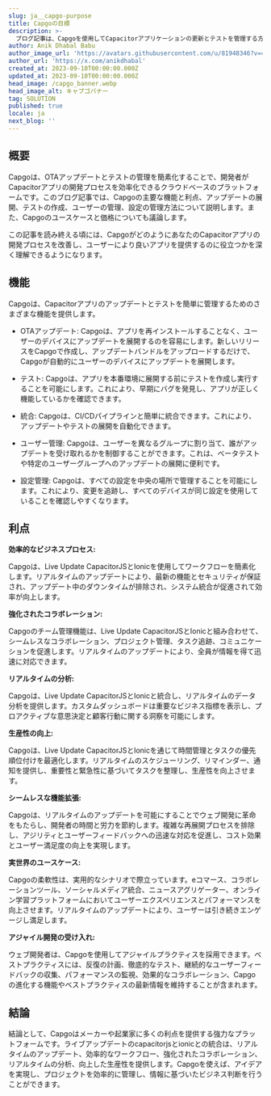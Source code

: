 ```yaml
---
slug: ja__capgo-purpose
title: Capgoの目標
description: >-
  ブログ記事は、Capgoを使用してCapacitorアプリケーションの更新とテストを管理する方法について、開発者のための包括的なガイドとして説明されるべきです。
author: Anik Dhabal Babu
author_image_url: 'https://avatars.githubusercontent.com/u/81948346?v=4'
author_url: 'https://x.com/anikdhabal'
created_at: 2023-09-10T00:00:00.000Z
updated_at: 2023-09-10T00:00:00.000Z
head_image: /capgo_banner.webp
head_image_alt: キャプゴバナー
tag: SOLUTION
published: true
locale: ja
next_blog: ''
---
```


## 概要

Capgoは、OTAアップデートとテストの管理を簡素化することで、開発者がCapacitorアプリの開発プロセスを効率化できるクラウドベースのプラットフォームです。このブログ記事では、Capgoの主要な機能と利点、アップデートの展開、テストの作成、ユーザーの管理、設定の管理方法について説明します。また、Capgoのユースケースと価格についても議論します。

この記事を読み終える頃には、CapgoがどのようにあなたのCapacitorアプリの開発プロセスを改善し、ユーザーにより良いアプリを提供するのに役立つかを深く理解できるようになります。

## 機能

Capgoは、Capacitorアプリのアップデートとテストを簡単に管理するためのさまざまな機能を提供します。

* OTAアップデート: Capgoは、アプリを再インストールすることなく、ユーザーのデバイスにアップデートを展開するのを容易にします。新しいリリースをCapgoで作成し、アップデートバンドルをアップロードするだけで、Capgoが自動的にユーザーのデバイスにアップデートを展開します。

* テスト: Capgoは、アプリを本番環境に展開する前にテストを作成し実行することを可能にします。これにより、早期にバグを発見し、アプリが正しく機能しているかを確認できます。

* 統合: Capgoは、CI/CDパイプラインと簡単に統合できます。これにより、アップデートやテストの展開を自動化できます。

* ユーザー管理: Capgoは、ユーザーを異なるグループに割り当て、誰がアップデートを受け取れるかを制御することができます。これは、ベータテストや特定のユーザーグループへのアップデートの展開に便利です。

* 設定管理: Capgoは、すべての設定を中央の場所で管理することを可能にします。これにより、変更を追跡し、すべてのデバイスが同じ設定を使用していることを確認しやすくなります。

## 利点

**効率的なビジネスプロセス:** 

Capgoは、Live Update CapacitorJSとIonicを使用してワークフローを簡素化します。リアルタイムのアップデートにより、最新の機能とセキュリティが保証され、アップデート中のダウンタイムが排除され、システム統合が促進されて効率が向上します。

**強化されたコラボレーション:** 

Capgoのチーム管理機能は、Live Update CapacitorJSとIonicと組み合わせて、シームレスなコラボレーション、プロジェクト管理、タスク追跡、コミュニケーションを促進します。リアルタイムのアップデートにより、全員が情報を得て迅速に対応できます。

**リアルタイムの分析:** 

Capgoは、Live Update CapacitorJSとIonicと統合し、リアルタイムのデータ分析を提供します。カスタムダッシュボードは重要なビジネス指標を表示し、プロアクティブな意思決定と顧客行動に関する洞察を可能にします。

**生産性の向上:**

Capgoは、Live Update CapacitorJSとIonicを通じて時間管理とタスクの優先順位付けを最適化します。リアルタイムのスケジューリング、リマインダー、通知を提供し、重要性と緊急性に基づいてタスクを整理し、生産性を向上させます。

**シームレスな機能拡張:** 

Capgoは、リアルタイムのアップデートを可能にすることでウェブ開発に革命をもたらし、開発者の時間と労力を節約します。複雑な再展開プロセスを排除し、アジリティとユーザーフィードバックへの迅速な対応を促進し、コスト効果とユーザー満足度の向上を実現します。

**実世界のユースケース:**

Capgoの柔軟性は、実用的なシナリオで際立っています。eコマース、コラボレーションツール、ソーシャルメディア統合、ニュースアグリゲーター、オンライン学習プラットフォームにおいてユーザーエクスペリエンスとパフォーマンスを向上させます。リアルタイムのアップデートにより、ユーザーは引き続きエンゲージし満足します。

**アジャイル開発の受け入れ:** 

ウェブ開発者は、Capgoを使用してアジャイルプラクティスを採用できます。ベストプラクティスには、反復の計画、徹底的なテスト、継続的なユーザーフィードバックの収集、パフォーマンスの監視、効果的なコラボレーション、Capgoの進化する機能やベストプラクティスの最新情報を維持することが含まれます。

## 結論

結論として、Capgoはメーカーや起業家に多くの利点を提供する強力なプラットフォームです。ライブアップデートのcapacitorjsとionicとの統合は、リアルタイムのアップデート、効率的なワークフロー、強化されたコラボレーション、リアルタイムの分析、向上した生産性を提供します。Capgoを使えば、アイデアを実現し、プロジェクトを効率的に管理し、情報に基づいたビジネス判断を行うことができます。